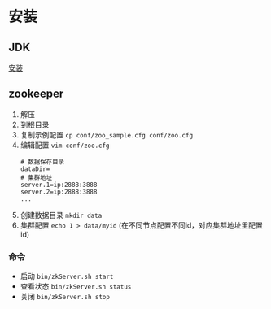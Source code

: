 # 安装

## JDK
[安装](../../base/JDK安装.md)

## zookeeper
1. 解压
2. 到根目录
3. 复制示例配置 ```cp conf/zoo_sample.cfg conf/zoo.cfg```
4. 编辑配置 ```vim conf/zoo.cfg```
    ```
   # 数据保存目录
   dataDir=
   # 集群地址
   server.1=ip:2888:3888
   server.2=ip:2888:3888
   ...
   ```
5. 创建数据目录 ```mkdir data```
6. 集群配置 ```echo 1 > data/myid``` (在不同节点配置不同id，对应集群地址里配置id)

### 命令
- 启动 ```bin/zkServer.sh start```
- 查看状态 ```bin/zkServer.sh status```
- 关闭 ```bin/zkServer.sh stop```
